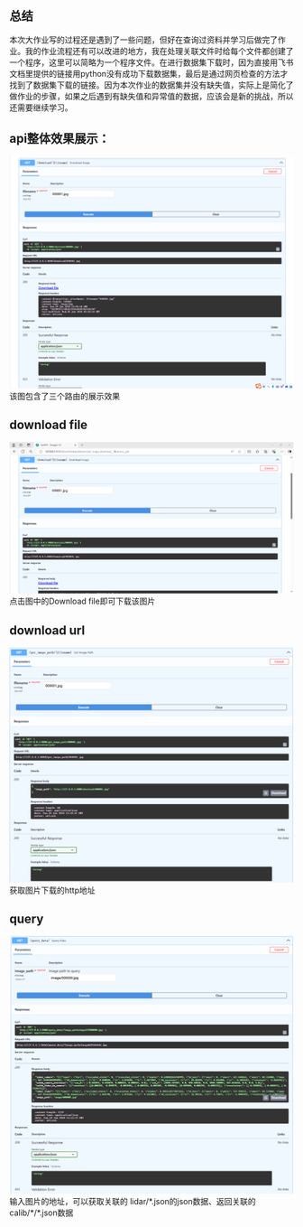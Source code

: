 ## 总结
本次大作业写的过程还是遇到了一些问题，但好在查询过资料并学习后做完了作业。我的作业流程还有可以改进的地方，我在处理关联文件时给每个文件都创建了一个程序，这里可以简略为一个程序文件。在进行数据集下载时，因为直接用飞书文档里提供的链接用python没有成功下载数据集，最后是通过网页检查的方法才找到了数据集下载的链接。因为本次作业的数据集并没有缺失值，实际上是简化了做作业的步骤，如果之后遇到有缺失值和异常值的数据，应该会是新的挑战，所以还需要继续学习。

## api整体效果展示：
![1](./images/3.png)
该图包含了三个路由的展示效果  
## download file
![1](./images/2.png)
点击图中的Download file即可下载该图片  
## download url
![1](./images/4.png)
获取图片下载的http地址  
## query
![1](./images/5.png)
输入图片的地址，可以获取关联的 lidar/\*.json的json数据、返回关联的calib/\*/*.json数据
